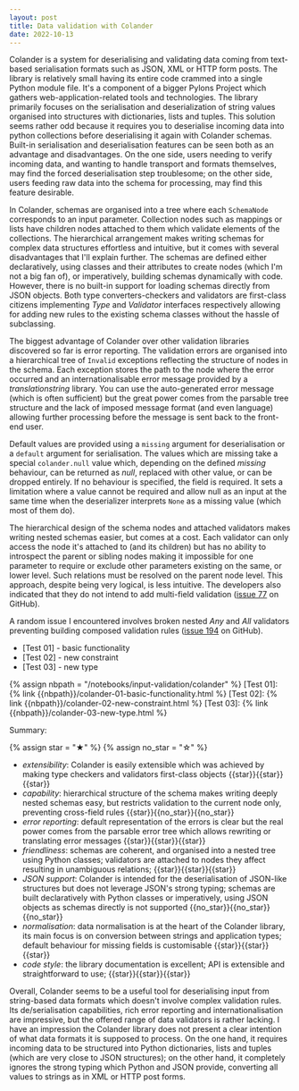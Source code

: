 ```yaml
---
layout: post
title: Data validation with Colander
date: 2022-10-13
---
```


Colander is a system for deserialising and validating data coming from
text-based serialisation formats such as JSON, XML or HTTP form posts.
The library is relatively small having its entire code crammed into a
single Python module file. It's a component of a bigger Pylons Project
which gathers web-application-related tools and technologies. The
library primarily focuses on the serialisation and deserialization of
string values organised into structures with dictionaries, lists and
tuples. This solution seems rather odd because it requires you to
deserialise incoming data into python collections before deserialising
it again with Colander schemas. Built-in serialisation and
deserialisation features can be seen both as an advantage and
disadvantages. On the one side, users needing to verify incoming data,
and wanting to handle transport and formats themselves, may find the
forced deserialisation step troublesome; on the other side, users
feeding raw data into the schema for processing, may find this
feature desirable.

In Colander, schemas are organised into a tree where each `SchemaNode`
corresponds to an input parameter. Collection nodes such as mappings
or lists have children nodes attached to them which validate elements
of the collections. The hierarchical arrangement makes writing schemas
for complex data structures effortless and intuitive, but it comes
with several disadvantages that I'll explain further. The schemas are
defined either declaratively, using classes and their attributes to
create nodes (which I'm not a big fan of), or imperatively, building
schemas dynamically with code. However, there is no built-in support
for loading schemas directly from JSON objects. Both type
converters-checkers and validators are first-class citizens
implementing *Type* and *Validator* interfaces respectively allowing
for adding new rules to the existing schema classes without the hassle
of subclassing.

The biggest advantage of Colander over other validation libraries
discovered so far is error reporting. The validation errors are
organised into a hierarchical tree of `Invalid` exceptions reflecting
the structure of nodes in the schema. Each exception stores the path
to the node where the error occurred and an internationalisable error
message provided by a *translationstring* library. You can use the
auto-generated error message (which is often sufficient) but the great
power comes from the parsable tree structure and the lack of imposed
message format (and even language) allowing further processing before
the message is sent back to the front-end user.

Default values are provided using a `missing` argument for
deserialisation or a `default` argument for serialisation. The values
which are missing take a special `colander.null`
value which, depending on the defined *missing* behaviour, can be
returned as *null*, replaced with other value, or can be dropped
entirely. If no behaviour is specified, the field is required. It sets
a limitation where a value cannot be required and allow null as an
input at the same time when the deserializer interprets `None` as
a missing value (which most of them do).

The hierarchical design of the schema nodes and attached validators
makes writing nested schemas easier, but comes at a cost. Each
validator can only access the node it's attached to (and its children)
but has no ability to introspect the parent or sibling nodes making it
impossible for one parameter to require or exclude other parameters
existing on the same, or lower level. Such relations must be resolved
on the parent node level. This approach, despite being very logical,
is less intuitive. The developers also indicated that they do not
intend to add multi-field validation ([issue 77] on GitHub).

[issue 77]: https://github.com/Pylons/colander/issues/77

A random issue I encountered involves broken nested *Any* and *All*
validators preventing building composed validation rules ([issue 194]
on GitHub).

[issue 194]: https://github.com/Pylons/colander/issues/194

- [Test 01] - basic functionality
- [Test 02] - new constraint
- [Test 03] - new type

{% assign nbpath = "/notebooks/input-validation/colander" %}
[Test 01]: {% link {{nbpath}}/colander-01-basic-functionality.html %}
[Test 02]: {% link {{nbpath}}/colander-02-new-constraint.html %}
[Test 03]: {% link {{nbpath}}/colander-03-new-type.html %}

Summary:

{% assign star = "&#9733;" %}
{% assign no_star = "&#9734;" %}

- *extensibility*: Colander is easily extensible which was achieved by
  making type checkers and validators first-class objects
  {{star}}{{star}}{{star}}
- *capability*: hierarchical structure of the schema makes writing
  deeply nested schemas easy, but restricts validation to the current
  node only, preventing cross-field rules {{star}}{{no_star}}{{no_star}}
- *error reporting*: default representation of the errors is clear but
  the real power comes from the parsable error tree which allows
  rewriting or translating error messages {{star}}{{star}}{{star}}
- *friendliness*: schemas are coherent, and organised into a nested
  tree using Python classes; validators are attached to nodes they
  affect resulting in unambiguous relations; {{star}}{{star}}{{star}}
- *JSON support*: Colander is intended for the deserialisation of
  JSON-like structures but does not leverage JSON's strong typing;
  schemas are built declaratively with Python classes or imperatively,
  using JSON objects as schemas directly is not supported
  {{no_star}}{{no_star}}{{no_star}}
- *normalisation*: data normalisation is at the heart of the Colander
  library, its main focus is on conversion between strings and
  application types; default behaviour for missing fields is
  customisable {{star}}{{star}}{{star}}
- *code style*: the library documentation is excellent; API is
  extensible and straightforward to use; {{star}}{{star}}{{star}}

Overall, Colander seems to be a useful tool for deserialising input
from string-based data formats which doesn't involve complex
validation rules. Its de/serialisation capabilities, rich error
reporting and internationalisation are impressive, but the offered
range of data validators is rather lacking. I have an impression the
Colander library does not present a clear intention of what data
formats it is supposed to process. On the one hand, it requires
incoming data to be structured into Python dictionaries, lists and
tuples (which are very close to JSON structures); on the other hand,
it completely ignores the strong typing which Python and JSON provide,
converting all values to strings as in XML or HTTP post forms.
